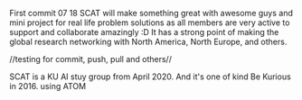 First commit 07 18
SCAT will make something great with awesome guys and mini project for real life problem solutions as all members are very active to support and collaborate amazingly :D
It has a strong point of making the global research networking with North America, North Europe, and others.


//testing for commit, push, pull and others//

SCAT is a KU AI stuy group from April 2020. And it's one of kind Be Kurious in 2016.
using ATOM
